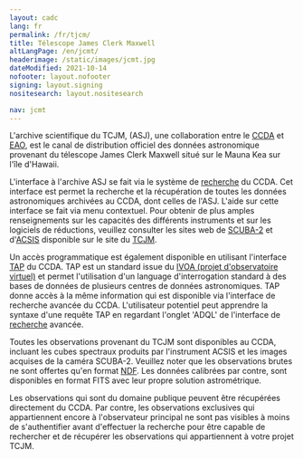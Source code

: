```yaml
---
layout: cadc
lang: fr
permalink: /fr/tjcm/
title: Télescope James Clerk Maxwell
altLangPage: /en/jcmt/
headerimage: /static/images/jcmt.jpg
dateModified: 2021-10-14
nofooter: layout.nofooter
signing: layout.signing
nositesearch: layout.nositesearch

nav: jcmt
---
```


<p>
  L'archive scientifique du TCJM, (ASJ), une collaboration entre le
  <a href="/fr/" class="ui-link">CCDA</a> et
  <a rel="external" href="http://www.eaobservatory.org" class="ui-link">EAO</a>, est le canal de
  distribution officiel des données astronomique provenant du télescope James
  Clerk Maxwell situé sur le Mauna Kea sur l'île d'Hawaii.
</p>

<p>
  L'interface à l'archive ASJ se fait via le système de
  <a href="/fr/recherche/?collection=JCMT&amp;noexec=true" class="ui-link">recherche</a> du CCDA. Cet
  interface est permet la recherche et la récupération de toutes les données
  astronomiques archivées au CCDA, dont celles de l'ASJ. L'aide sur cette
  interface se fait via menu contextuel. Pour obtenir de plus amples
  renseignements sur les capacités des différents instruments et sur les
  logiciels de réductions, veuillez consulter les sites web de
  <a href="http://www.eaobservatory.org/jcmt/instrumentation/continuum/" rel="external" class="ui-link">SCUBA-2</a> et
  d'<a href="http://www.eaobservatory.org/jcmt/instrumentation/heterodyne/" rel="external" class="ui-link">ACSIS</a>
  disponible sur le site du <a rel="external" href="http://www.eaobservatory.org/jcmt/" class="ui-link">TCJM</a>.
</p>

<p>
  Un accès programmatique est également disponible en utilisant l'interface
  <a href="/tap/" class="ui-link">TAP</a> du CCDA.
  TAP est un standard issue du
  <a rel="external" href="http://www.ivoa.net" class="ui-link">IVOA (projet d'observatoire virtuel)</a>
  et permet
  l'utilisation d'un language d'interrogation standard à des bases de données
  de plusieurs centres de données astronomiques. TAP donne accès à la même
  information qui est disponible via l'interface de recherche avancée du CCDA.
  L'utilisateur potentiel peut apprendre la syntaxe d'une requête TAP en
  regardant l'onglet 'ADQL' de l'interface de
  <a href="/fr/recherche/" class="ui-link">recherche</a> avancée.
</p>

<p>
  Toutes les observations provenant du TCJM sont disponibles au CCDA, incluant
  les cubes spectraux produits par l'instrument ACSIS et les images acquises
  de la caméra SCUBA-2. Veuillez noter que les observations brutes ne sont
  offertes qu'en format <a rel="external" href="http://www.starlink.ac.uk/docs/sun33.htx/node3.html#NDF" class="ui-link">NDF</a>.
  Les données calibrées par contre, sont disponibles  en format FITS avec leur
  propre solution astrométrique.
</p>

<p>
  Les observations qui sont du domaine publique peuvent être récupérées
  directement du CCDA. Par contre, les observations exclusives qui
  appartiennent encore à l'observateur principal ne sont pas visibles à moins
  de s'authentifier avant d'effectuer la recherche pour être capable de
  rechercher et de récupérer les observations qui appartiennent à votre projet
  TCJM.
</p>
